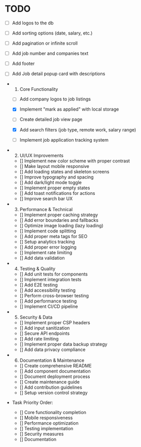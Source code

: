 # TODO
  - [ ] Add logos to the db 
  - [ ] Add sorting options (date, salary, etc.)
  - [ ] Add pagination or infinite scroll
  - [ ] Add job number and companies text
  - [ ] Add footer
  - [ ] Add Job detail popup card with descriptions


- 1. Core Functionality

  - [ ] Add company logos to job listings
  - [x] Implement "mark as applied" with local storage

  - [ ] Create detailed job view page
  - [x] Add search filters (job type, remote work, salary range)
  - [ ] Implement job application tracking system


- 2. UI/UX Improvements

  - [] Implement new color scheme with proper contrast
  - [] Make layout mobile responsive
  - [] Add loading states and skeleton screens
  - [] Improve typography and spacing
  - [] Add dark/light mode toggle
  - [] Implement proper empty states
  - [] Add toast notifications for actions
  - [] Improve search bar UX

- 3. Performance & Technical
  - [] Implement proper caching strategy
  - [] Add error boundaries and fallbacks
  - [] Optimize image loading (lazy loading)
  - [] Implement code splitting
  - [] Add proper meta tags for SEO
  - [] Setup analytics tracking
  - [] Add proper error logging
  - [] Implement rate limiting
  - [] Add data validation

- 4. Testing & Quality
  - [] Add unit tests for components
  - [] Implement integration tests
  - [] Add E2E testing
  - [] Add accessibility testing
  - [] Perform cross-browser testing
  - [] Add performance testing
  - [] Implement CI/CD pipeline

- 5. Security & Data
  - [] Implement proper CSP headers
  - [] Add input sanitization
  - [] Secure API endpoints
  - [] Add rate limiting
  - [] Implement proper data backup strategy
  - [] Add data privacy compliance

- 6. Documentation & Maintenance
  - [] Create comprehensive README
  - [] Add component documentation
  - [] Document deployment process
  - [] Create maintenance guide
  - [] Add contribution guidelines
  - [] Setup version control strategy

- Task Priority Order:
  - [] Core functionality completion
  - [] Mobile responsiveness
  - [] Performance optimization
  - [] Testing implementation
  - [] Security measures
  - [] Documentation